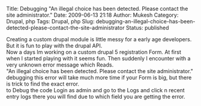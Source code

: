 Title: Debugging "An illegal choice has been detected. Please contact the site administrator."
Date: 2009-06-13 21:18
Author: Mukesh
Category: Drupal, php
Tags: Drupal, php
Slug: debugging-an-illegal-choice-has-been-detected-please-contact-the-site-administrator
Status: published

Creating a custom drupal module is little messy for a early age
developers. But it is fun to play with the drupal API.  
Now a days Im working on a custom drupal 5 registration Form. At first
when I started playing with it seems fun. Then suddenly I encounter with
a very unknown error message which Reads.  
"An illegal choice has been detected. Please contact the site
administrator."  
debugging this error will take much more time if your Form is big, but
there is trick to find the exact error.  
to Debug the code Login as admin and go to the Logs and click n recent
entry logs there you will find due to which field you are getting the
error.
